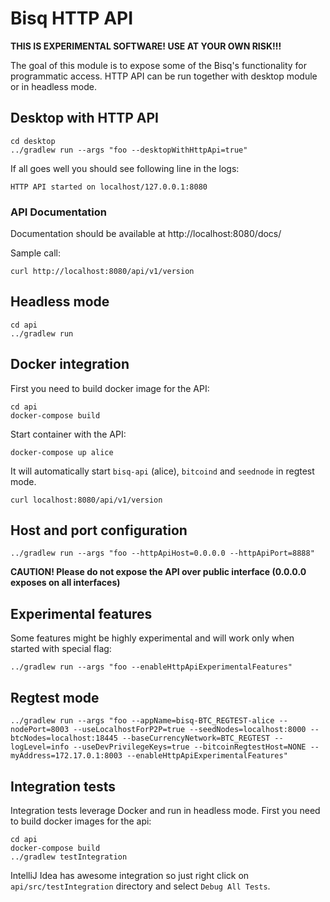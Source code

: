 # Bisq HTTP API

**THIS IS EXPERIMENTAL SOFTWARE! 
USE AT YOUR OWN RISK!!!**

The goal of this module is to expose some of the Bisq's functionality for programmatic access.
HTTP API can be run together with desktop module or in headless mode.

## Desktop with HTTP API

    cd desktop
    ../gradlew run --args "foo --desktopWithHttpApi=true"
    
If all goes well you should see following line in the logs:

    HTTP API started on localhost/127.0.0.1:8080

### API Documentation

Documentation should be available at http://localhost:8080/docs/

Sample call:

    curl http://localhost:8080/api/v1/version

## Headless mode

    cd api
    ../gradlew run
    
## Docker integration

First you need to build docker image for the API:

    cd api
    docker-compose build

Start container with the API:
    
    docker-compose up alice

It will automatically start `bisq-api` (alice), `bitcoind` and `seednode` in regtest mode.

    curl localhost:8080/api/v1/version

## Host and port configuration

    ../gradlew run --args "foo --httpApiHost=0.0.0.0 --httpApiPort=8888" 
    
**CAUTION! Please do not expose the API over public interface (0.0.0.0 exposes on all interfaces)**

## Experimental features

Some features might be highly experimental and will work only when started with special flag:

    ../gradlew run --args "foo --enableHttpApiExperimentalFeatures" 

## Regtest mode

    ../gradlew run --args "foo --appName=bisq-BTC_REGTEST-alice --nodePort=8003 --useLocalhostForP2P=true --seedNodes=localhost:8000 --btcNodes=localhost:18445 --baseCurrencyNetwork=BTC_REGTEST --logLevel=info --useDevPrivilegeKeys=true --bitcoinRegtestHost=NONE --myAddress=172.17.0.1:8003 --enableHttpApiExperimentalFeatures"

## Integration tests

Integration tests leverage Docker and run in headless mode. First you need to build docker images for the api:

    cd api
    docker-compose build
    ../gradlew testIntegration
    
IntelliJ Idea has awesome integration so just right click on `api/src/testIntegration` directory and select `Debug All Tests`.
